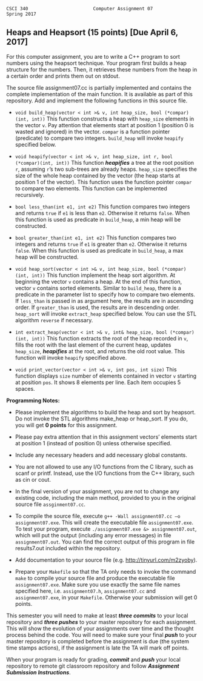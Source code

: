 	CSCI 340						Computer Assignment 07	             Spring 2017<h2>Heaps and Heapsort (15 points) [Due April 6, 2017]</h2>For this computer assignment, you are to write a C++ program to sort numbers using the heapsort technique. Your program first builds a heap structure for the numbers. Then, it retrieves these numbers from the heap in a certain order and prints them out on stdout. The source file assignment07.cc is partially implemented and contains the complete implementation of the main function. It is available as part of this repository. Add and implement the following functions in this source file. - `void build_heap(vector < int >& v, int heap_size, bool (*compar)(int, int))` This function constructs a heap with `heap_size` elements in the vector `v`. Pay attention that elements start at position 1 (position 0 is wasted and ignored) in the vector. `compar` is a function pointer (predicate) to compare two integers. `build_heap` will invoke `heapify` specified below. - `void heapify(vector < int >& v, int heap_size, int r, bool (*compar)(int, int))` This function ***heapifies*** a tree at the root position `r`, assuming `r`’s two sub-trees are already heaps. `heap_size` specifies the size of the whole heap contained by the vector (the heap starts at position 1 of the vector). This function uses the function pointer `compar` to compare two elements. This function can be implemented recursively.- `bool less_than(int e1, int e2)` This function compares two integers and returns `true` if `e1` is less than `e2`. Otherwise it returns `false`. When this function is used as predicate in `build_heap`, a min heap will be constructed.- `bool greater_than(int e1, int e2)` This function compares two integers and returns `true` if `e1` is greater than `e2`. Otherwise it returns `false`. When this function is used as predicate in `build_heap`, a max heap will be constructed.- `void heap_sort(vector < int >& v, int heap_size, bool (*compar)(int, int))` This function implement the heap sort algorithm. At beginning the vector `v` contains a heap. At the end of this function, vector `v` contains sorted elements. Similar to `build_heap`, there is a predicate in the parameter list to specify how to compare two elements. If `less_than` is passed in as argument here, the results are in ascending order. If `greater_than` is used, the results are in descending order. `heap_sort` will invoke `extract_heap` specified below. You can use the STL algorithm `reverse` if necessary.- `int extract_heap(vector < int >& v, int& heap_size, bool (*compar)(int, int))` This function extracts the root of the heap recorded in `v`, fills the root with the last element of the current heap, updates `heap_size`, ***heapifies*** at the root, and returns the old root value. This function will invoke `heapify` specified above.- `void print_vector(vector < int >& v, int pos, int size)` This function displays `size` number of elements contained in vector `v` starting at position `pos`. It shows 8 elements per line. Each item occupies 5 spaces.**Programming Notes:**
- Please implement the algorithms to build the heap and sort by heapsort. Do not invoke the STL algorithms make\_heap or heap\_sort. If you do, you will get **0 points** for this assignment.- Please pay extra attention that in this assignment vectors’ elements start at position 1 (instead of position 0) unless otherwise specified. - Include any necessary headers and add necessary global constants. - You are not allowed to use any I/O functions from the C library, such as scanf or printf. Instead, use the I/O functions from the C++ library, such as cin or cout.- In the final version of your assignment, you are not to change any existing code, including the main method, provided to you in the original source file `assginment07.cc`. - To compile the source file, execute `g++ -Wall assignment07.cc –o assignment07.exe`.  This will create the executable file `assignment07.exe`. To test your program, execute `./assignment07.exe &> assignment07.out`, which will put the output (including any error messages) in file `assignment07.out`. You can find the correct output of this program in file results7.out included within the repository.
- Add documentation to your source file (e.g. http://tinyurl.com/m2zyoby).- Prepare your `Makefile` so that the TA only needs to invoke the command `make` to compile your source file and produce the executable file `assignment07.exe`.  Make sure you use exactly the same file names specified here, i.e. `assignment07.h`, `assignment07.cc` and `assignment07.exe`, in your `Makefile`. Otherwise your submission will get 0 points.

This semester you will need to make at least ***three commits*** to your local repository and ***three pushes*** to your master repository for each assignment. This will show the evolution of your assignments over time and the thought process behind the code. You will need to make sure your final ***push*** to your master repository is completed before the assignment is due (the system time stamps actions), if the assignment is late the TA will mark off points.

When your program is ready for grading, ***commit*** and ***push*** your local repository to remote git classroom repository and follow _**Assignment Submission Instructions**_. 
